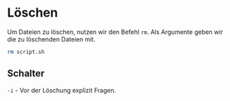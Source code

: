 # Löschen

Um Dateien zu löschen, nutzen wir den Befehl `rm`. Als Argumente geben wir die zu löschenden Dateien mit.

````Bash
rm script.sh
````

## Schalter

`-i` - Vor der Löschung explizit Fragen.